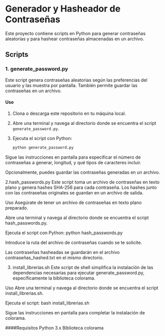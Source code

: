 # Generador y Hasheador de Contraseñas

Este proyecto contiene scripts en Python para generar contraseñas aleatorias y para hashear contraseñas almacenadas en un archivo.

## Scripts

### 1. generate_password.py

Este script genera contraseñas aleatorias según las preferencias del usuario y las muestra por pantalla. También permite guardar las contraseñas en un archivo.

#### Uso

1. Clona o descarga este repositorio en tu máquina local.
2. Abre una terminal y navega al directorio donde se encuentra el script `generate_password.py`.
3. Ejecuta el script con Python:

   ```bash
   python generate_password.py
Sigue las instrucciones en pantalla para especificar el número de contraseñas a generar, longitud, y qué tipos de caracteres incluir.

Opcionalmente, puedes guardar las contraseñas generadas en un archivo.

2.hash_passwords.py
Este script toma un archivo de contraseñas en texto plano y genera hashes SHA-256 para cada contraseña. Los hashes junto con las contraseñas originales se guardan en un archivo de salida.

Uso
Asegúrate de tener un archivo de contraseñas en texto plano preparado.

Abre una terminal y navega al directorio donde se encuentra el script hash_passwords.py.

Ejecuta el script con Python:
python hash_passwords.py

Introduce la ruta del archivo de contraseñas cuando se te solicite.

Las contraseñas hasheadas se guardarán en el archivo contraseñas_hashed.txt en el mismo directorio.

3. install_librerias.sh
Este script de shell simplifica la instalación de las dependencias necesarias para ejecutar generate_password.py, específicamente la biblioteca colorama.

Uso
Abre una terminal y navega al directorio donde se encuentra el script install_librerias.sh.

Ejecuta el script:
bash install_librerias.sh

Sigue las instrucciones en pantalla para completar la instalación de colorama.

####Requisitos
Python 3.x
Biblioteca colorama


